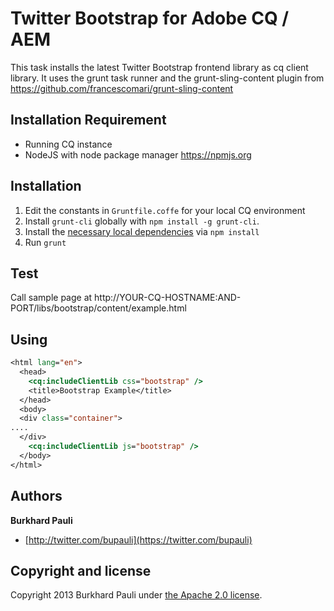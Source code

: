 # Twitter Bootstrap for Adobe CQ / AEM

This task installs the latest Twitter Bootstrap frontend library as cq client library. It uses the grunt task runner and the grunt-sling-content plugin
from https://github.com/francescomari/grunt-sling-content

## Installation Requirement
- Running CQ instance
- NodeJS with node package manager  https://npmjs.org

## Installation

1. Edit the constants in `Gruntfile.coffe` for your local CQ environment
2. Install `grunt-cli` globally with `npm install -g grunt-cli`.
3. Install the [necessary local dependencies](package.json) via `npm install`
4. Run `grunt`

## Test
Call sample page at http://YOUR-CQ-HOSTNAME:AND-PORT/libs/bootstrap/content/example.html

## Using

```jsp
<html lang="en">
  <head>
    <cq:includeClientLib css="bootstrap" />
    <title>Bootstrap Example</title>
  </head>
  <body>
  <div class="container">
....
  </div>
    <cq:includeClientLib js="bootstrap" />
  </body>
</html>
```

## Authors

**Burkhard Pauli**

+ [http://twitter.com/bupauli](https://twitter.com/bupauli)

## Copyright and license

Copyright 2013 Burkhard Pauli under [the Apache 2.0 license](LICENSE).